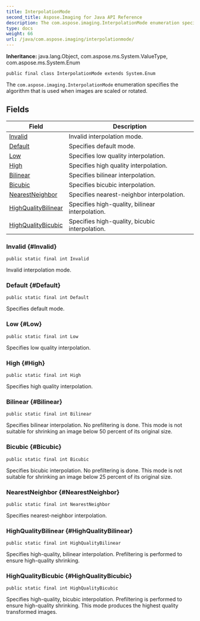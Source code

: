 ```yaml
---
title: InterpolationMode
second_title: Aspose.Imaging for Java API Reference
description: The com.aspose.imaging.InterpolationMode enumeration specifies the algorithm that is used when images are scaled or rotated.
type: docs
weight: 66
url: /java/com.aspose.imaging/interpolationmode/
---
```

**Inheritance:**
java.lang.Object, com.aspose.ms.System.ValueType, com.aspose.ms.System.Enum
```
public final class InterpolationMode extends System.Enum
```

The `com.aspose.imaging.InterpolationMode` enumeration specifies the algorithm that is used when images are scaled or rotated.
## Fields

| Field | Description |
| --- | --- |
| [Invalid](#Invalid) | Invalid interpolation mode. |
| [Default](#Default) | Specifies default mode. |
| [Low](#Low) | Specifies low quality interpolation. |
| [High](#High) | Specifies high quality interpolation. |
| [Bilinear](#Bilinear) | Specifies bilinear interpolation. |
| [Bicubic](#Bicubic) | Specifies bicubic interpolation. |
| [NearestNeighbor](#NearestNeighbor) | Specifies nearest-neighbor interpolation. |
| [HighQualityBilinear](#HighQualityBilinear) | Specifies high-quality, bilinear interpolation. |
| [HighQualityBicubic](#HighQualityBicubic) | Specifies high-quality, bicubic interpolation. |
### Invalid {#Invalid}
```
public static final int Invalid
```


Invalid interpolation mode.

### Default {#Default}
```
public static final int Default
```


Specifies default mode.

### Low {#Low}
```
public static final int Low
```


Specifies low quality interpolation.

### High {#High}
```
public static final int High
```


Specifies high quality interpolation.

### Bilinear {#Bilinear}
```
public static final int Bilinear
```


Specifies bilinear interpolation. No prefiltering is done. This mode is not suitable for shrinking an image below 50 percent of its original size.

### Bicubic {#Bicubic}
```
public static final int Bicubic
```


Specifies bicubic interpolation. No prefiltering is done. This mode is not suitable for shrinking an image below 25 percent of its original size.

### NearestNeighbor {#NearestNeighbor}
```
public static final int NearestNeighbor
```


Specifies nearest-neighbor interpolation.

### HighQualityBilinear {#HighQualityBilinear}
```
public static final int HighQualityBilinear
```


Specifies high-quality, bilinear interpolation. Prefiltering is performed to ensure high-quality shrinking.

### HighQualityBicubic {#HighQualityBicubic}
```
public static final int HighQualityBicubic
```


Specifies high-quality, bicubic interpolation. Prefiltering is performed to ensure high-quality shrinking. This mode produces the highest quality transformed images.

